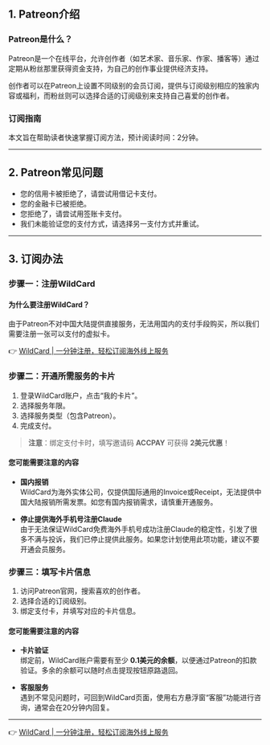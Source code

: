 ## 1. Patreon介绍

### Patreon是什么？

Patreon是一个在线平台，允许创作者（如艺术家、音乐家、作家、播客等）通过定期从粉丝那里获得资金支持，为自己的创作事业提供经济支持。

创作者可以在Patreon上设置不同级别的会员订阅，提供与订阅级别相应的独家内容或福利，而粉丝则可以选择合适的订阅级别来支持自己喜爱的创作者。

### 订阅指南

本文旨在帮助读者快速掌握订阅方法，预计阅读时间：2分钟。

---

## 2. Patreon常见问题

- 您的信用卡被拒绝了，请尝试用借记卡支付。
- 您的金融卡已被拒绝。
- 您拒绝了，请尝试用签账卡支付。
- 我们未能验证您的支付方式，请选择另一支付方式并重试。

---

## 3. 订阅办法

### 步骤一：注册WildCard

#### 为什么要注册WildCard？

由于Patreon不对中国大陆提供直接服务，无法用国内的支付手段购买，所以我们需要注册一张可以支付的虚拟卡。

👉 [WildCard | 一分钟注册，轻松订阅海外线上服务](https://bit.ly/bewildcard)

### 步骤二：开通所需服务的卡片

1. 登录WildCard账户，点击“我的卡片”。
2. 选择服务年限。
3. 选择服务类型（包含Patreon）。
4. 完成支付。

> **注意**：绑定支付卡时，填写邀请码 **ACCPAY** 可获得 **2美元优惠**！

#### 您可能需要注意的内容

- **国内报销**  
  WildCard为海外实体公司，仅提供国际通用的Invoice或Receipt，无法提供中国大陆报销所需发票。如您有国内报销需求，请慎重开通服务。

- **停止提供海外手机号注册Claude**  
  由于无法保证WildCard免费海外手机号成功注册Claude的稳定性，引发了很多不满与投诉，我们已停止提供此服务。如果您计划使用此项功能，建议不要开通会员服务。

### 步骤三：填写卡片信息

1. 访问Patreon官网，搜索喜欢的创作者。
2. 选择合适的订阅级别。
3. 绑定支付卡，并填写对应的卡片信息。

#### 您可能需要注意的内容

- **卡片验证**  
  绑定前，WildCard账户需要有至少 **0.1美元的余额**，以便通过Patreon的扣款验证。多余的余额可以随时点击提现按钮原路退回。

- **客服服务**  
  遇到不常见问题时，可回到WildCard页面，使用右方悬浮窗“客服”功能进行咨询，通常会在20分钟内回复。

---

👉 [WildCard | 一分钟注册，轻松订阅海外线上服务](https://bit.ly/bewildcard)
